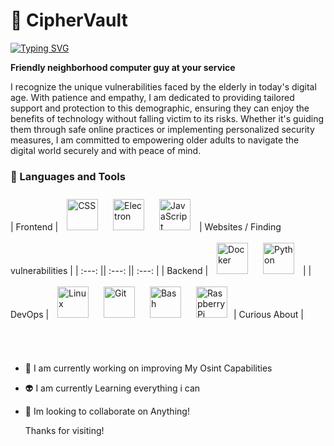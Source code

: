 # 🚴 CipherVault

[![Typing SVG](https://readme-typing-svg.demolab.com/?lines=Thanks+For+Stopping+By;Have+a+Look+Around)](https://git.io/typing-svg)

**Friendly neighborhood computer guy at your service**

I recognize the unique vulnerabilities faced by the elderly in today's digital age. 
With patience and empathy, I am dedicated to providing tailored support and protection to this demographic, ensuring they can enjoy the benefits 
of technology without falling victim to its risks. Whether it's guiding them through safe online practices
or implementing personalized security measures, I am committed to empowering older adults to navigate the digital world securely and with peace of mind.

### 🧰 Languages and Tools
<!--
Empowering all in cybersecurity
-->  

| Frontend | <img style="margin: 10px" src="https://cdn.jsdelivr.net/gh/devicons/devicon/icons/css3/css3-plain.svg" alt="CSS" height="50" /> <img style="margin: 10px" src="https://profilinator.rishav.dev/skills-assets/electron-original.svg" alt="Electron" height="50" /> <img style="margin: 10px" src="https://profilinator.rishav.dev/skills-assets/javascript-original.svg" alt="JavaScript" height="50" /> | Websites / Finding vulnerabilities | 
| :---: || :---: || :---: |
| Backend | <img style="margin: 10px" src="https://profilinator.rishav.dev/skills-assets/docker-original-wordmark.svg" alt="Docker" height="50" /> <img style="margin: 10px" src="https://profilinator.rishav.dev/skills-assets/python-original.svg" alt="Python" height="50" /> | 
| DevOps | <img style="margin: 10px" src="https://profilinator.rishav.dev/skills-assets/linux-original.svg" alt="Linux" height="50" /> <img style="margin: 10px" src="https://profilinator.rishav.dev/skills-assets/git-scm-icon.svg" alt="Git" height="50" /> <img style="margin: 10px" src="https://profilinator.rishav.dev/skills-assets/gnu_bash-icon.svg" alt="Bash" height="50" /> <img style="margin: 10px" src="https://upload.wikimedia.org/wikipedia/de/thumb/c/cb/Raspberry_Pi_Logo.svg/570px-Raspberry_Pi_Logo.svg.png" alt="Raspberry Pi" height="50" />| Curious About |

<br><br>

- 🤖 I am currently working on improving My Osint Capabilities
- 👽 I am currently Learning everything i can
- 👾 Im looking to collaborate on Anything!

  Thanks for visiting!
